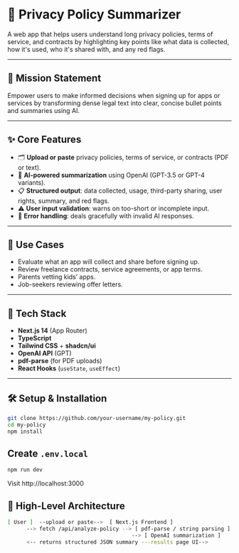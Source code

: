 # 🔐 Privacy Policy Summarizer

A web app that helps users understand long privacy policies, terms of service, and contracts by highlighting key points like what data is collected, how it's used, who it's shared with, and any red flags.

---

## 🎯 Mission Statement

Empower users to make informed decisions when signing up for apps or services by transforming dense legal text into clear, concise bullet points and summaries using AI.

---

## ✨ Core Features

- 🗂️ **Upload or paste** privacy policies, terms of service, or contracts (PDF or text).
- 🤖 **AI-powered summarization** using OpenAI (GPT-3.5 or GPT-4 variants).
- 📋 **Structured output**: data collected, usage, third-party sharing, user rights, summary, and red flags.
- ⚠️ **User input validation**: warns on too-short or incomplete input.
- 🚨 **Error handling**: deals gracefully with invalid AI responses.

---

## 💼 Use Cases

- Evaluate what an app will collect and share before signing up.
- Review freelance contracts, service agreements, or app terms.
- Parents vetting kids’ apps.
- Job-seekers reviewing offer letters.

---

## 🧰 Tech Stack

- **Next.js 14** (App Router)
- **TypeScript**
- **Tailwind CSS** + **shadcn/ui**
- **OpenAI API** (GPT)
- **pdf-parse** (for PDF uploads)
- **React Hooks** (`useState`, `useEffect`)

---

## 🛠️ Setup & Installation

```bash
git clone https://github.com/your-username/my-policy.git
cd my-policy
npm install
```
## Create `.env.local`
```bash
npm run dev
```
Visit http://localhost:3000

## 🧩 High-Level Architecture
```bash
[ User ]  --upload or paste-->  [ Next.js Frontend ]
      --> fetch /api/analyze-policy --> [ pdf-parse / string parsing ]
                                       --> [ OpenAI summarization ]
      <-- returns structured JSON summary ---results page UI-->
```
